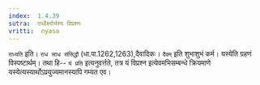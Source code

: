 ```yaml
---
index:  1.4.39
sutra:  राधीक्ष्योर्यस्य विप्रश्नः
vritti:  nyasa
---
```


`राध्यति` इति। `राध साध संसिद्धौ` (धा.पा.1262,1263),दैवादिकः। `दैवम्` इति शुभाशुभं कर्म। यस्येति ग्रहणं विस्पष्टार्थम्। तथा हि-- `यं प्रति` इत्यनुवर्त्तते, तत्र यं विप्रश्न इत्येवमभिसम्बन्धे क्रियमाणे यस्येत्यस्यार्थोऽप्रयुज्यमानस्यापि गम्यत एव।

